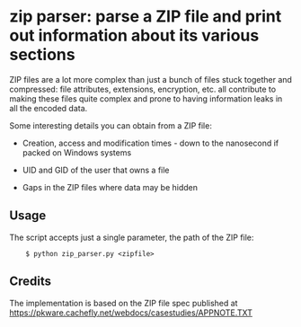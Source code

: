 zip parser: parse a ZIP file and print out information about its various sections
=================================================================================

ZIP files are a lot more complex than just a bunch of files stuck together
and compressed: file attributes, extensions, encryption, etc. all contribute
to making these files quite complex and prone to having information leaks in
all the encoded data.

Some interesting details you can obtain from a ZIP file:

* Creation, access and modification times - down to the nanosecond if packed
  on Windows systems

* UID and GID of the user that owns a file

* Gaps in the ZIP files where data may be hidden

Usage
-----

The script accepts just a single parameter, the path of the ZIP file:

```
	$ python zip_parser.py <zipfile>
```

Credits
-------

The implementation is based on the ZIP file spec published at https://pkware.cachefly.net/webdocs/casestudies/APPNOTE.TXT
